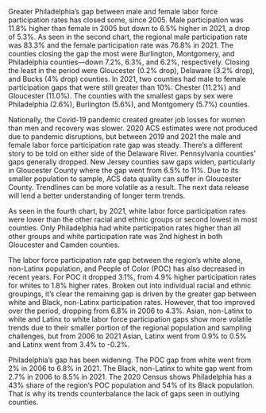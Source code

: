 Greater Philadelphia’s gap between male and female labor force participation rates has closed some, since 2005. Male participation was 11.8% higher than female in 2005 but down to 6.5% higher in 2021, a drop of 5.3%. As seen in the second chart, the regional male participation rate was 83.3% and the female participation rate was 76.8% in 2021. The counties closing the gap the most were Burlington, Montgomery, and Philadelphia counties—down 7.2%, 6.3%, and 6.2%, respectively. Closing the least in the period were Gloucester (0.2% drop), Delaware (3.2% drop), and Bucks (4% drop) counties. In 2021, two counties had male to female participation gaps that were still greater than 10%: Chester (11.2%) and Gloucester (11.0%). The counties with the smallest gaps by sex were Philadelphia (2.6%), Burlington (5.6%), and Montgomery (5.7%) counties.

Nationally, the Covid-19 pandemic created greater job losses for women than men and recovery was slower. 2020 ACS estimates were not produced due to pandemic disruptions, but between 2019 and 2021 the male and female labor force participation rate gap was steady. There’s a different story to be told on either side of the Delaware River. Pennsylvania counties’ gaps generally dropped. New Jersey counties saw gaps widen, particularly in Gloucester County where the gap went from 6.5% to 11%. Due to its smaller population to sample, ACS data quality can suffer in Gloucester County. Trendlines can be more volatile as a result. The next data release will lend a better understanding of longer term trends.

As seen in the fourth chart, by 2021, white labor force participation rates were lower than the other racial and ethnic groups or second lowest in most counties. Only Philadelphia had white participation rates higher than all other groups and white participation rate was 2nd highest in both Gloucester and Camden counties. 

The labor force participation rate gap between the region’s white alone, non-Latinx population, and People of Color (POC) has also decreased in recent years. For POC it dropped 3.1%, from 4.9% higher participation rates for whites to 1.8% higher rates. Broken out into individual racial and ethnic groupings, it’s clear the remaining gap is driven by the greater gap between white and Black, non-Latinx participation rates. However, that too improved over the period, dropping from 6.8% in 2006 to 4.3%. Asian, non-Latinx to white and Latinx to white labor force participation gaps show more volatile trends due to their smaller portion of the regional population and sampling challenges, but from 2006 to 2021 Asian, Latinx went from 0.9% to 0.5% and Latinx went from 3.4% to -0.2%. 

Philadelphia’s gap has been widening. The POC gap from white went from 2% in 2006 to 6.8% in 2021. The Black, non-Latinx to white gap went from 2.7% in 2006 to 8.5% in 2021. The 2020 Census shows Philadelphia has a 43% share of the region’s POC population and 54% of its Black population. That is why its trends counterbalance the lack of gaps seen in outlying counties.